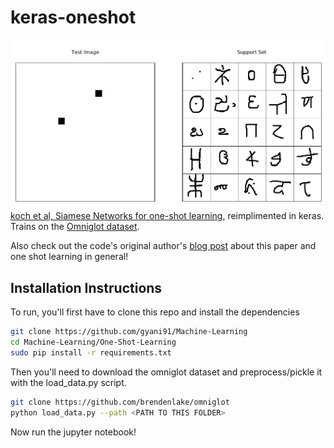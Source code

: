 # keras-oneshot
![oneshot task](images/task_25.png)
[koch et al, Siamese Networks for one-shot learning,](https://www.cs.cmu.edu/~rsalakhu/papers/oneshot1.pdf)  reimplimented in keras. 
Trains on the [Omniglot dataset]( https://github.com/brendenlake/omniglot).

Also check out the code's original author's [blog post](https://sorenbouma.github.io/blog/oneshot) about this paper and one shot learning in general!



## Installation Instructions


To run, you'll first have to clone this repo and install the dependencies

```bash
git clone https://github.com/gyani91/Machine-Learning
cd Machine-Learning/One-Shot-Learning
sudo pip install -r requirements.txt

```


Then you'll need to download the omniglot dataset and preprocess/pickle it with the load_data.py script.
```bash
git clone https://github.com/brendenlake/omniglot
python load_data.py --path <PATH TO THIS FOLDER>
```

Now run the jupyter notebook!

